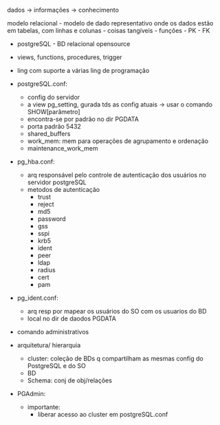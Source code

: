 dados -> informações -> conhecimento

modelo relacional - modelo de dado representativo onde os dados estão em tabelas, com linhas e colunas
    - coisas tangíveis
    - funções
    - PK
    - FK
- postgreSQL - BD relacional opensource
- views, functions, procedures, trigger
- ling com suporte a várias ling de programação

- postgreSQL.conf:
  - config do servidor
  - a view pg_setting, gurada tds as config atuais -> usar o comando SHOW[parâmetro]
  - encontra-se por padrão no dir PGDATA
  - porta padrão 5432
  - shared_buffers
  - work_mem: mem para operações de agrupamento e ordenação
  - maintenance_work_mem

- pg_hba.conf:
  - arq responsável pelo controle de autenticação dos usuários no servidor postgreSQL
  - metodos de autenticação
    - trust
    - reject
    - md5
    - password
    - gss
    - sspi
    - krb5
    - ident
    - peer
    - ldap
    - radius
    - cert
    - pam

- pg_ident.conf:
  - arq resp por mapear os usuários do SO com os usuarios do BD
  - local no dir de daodos PGDATA

- comando administrativos
- arquitetura/ hierarquia
  - cluster: coleção de BDs q compartilham as mesmas config do PostgreSQL e do SO
  - BD
  - Schema: conj de obj/relações

- PGAdmin:
  - importante:
    - liberar acesso ao cluster em postgreSQL.conf

